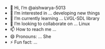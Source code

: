- 👋 Hi, I’m @aishwarya-5013
- 👀 I’m interested in ... developing new things
- 🌱 I’m currently learning ... LVGL-SDL library
- 💞️ I’m looking to collaborate on ... Linux 
- 📫 How to reach me ...
- 😄 Pronouns: ... She
- ⚡ Fun fact: ... 

<!---
aishwarya-5013/aishwarya-5013 is a ✨ special ✨ repository because its `README.md` (this file) appears on your GitHub profile.
You can click the Preview link to take a look at your changes.
--->
